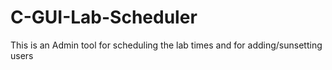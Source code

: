 # C-GUI-Lab-Scheduler
This is an Admin tool for scheduling the lab times and for adding/sunsetting users
